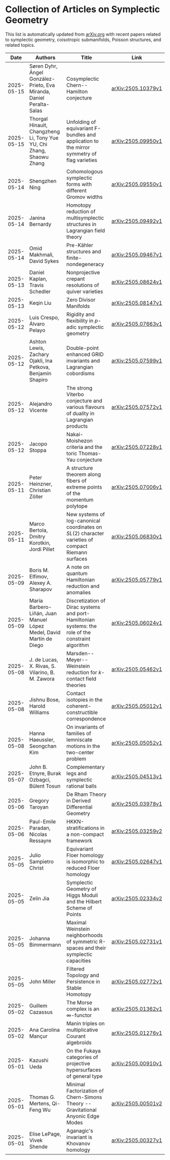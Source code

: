 # Collection of Articles on Symplectic Geometry

This list is automatically updated from [arXiv.org](https://arxiv.org) with recent papers related to symplectic geometry, coisotropic submanifolds, Poisson structures, and related topics.

| Date | Authors | Title | Link |
|------|---------|-------|------|
| 2025-05-15 | Søren Dyhr, Ángel González-Prieto, Eva Miranda, Daniel Peralta-Salas | Cosymplectic Chern--Hamilton conjecture | [arXiv:2505.10379v1](http://arxiv.org/abs/2505.10379v1) |
| 2025-05-15 | Thorgal Hinault, Changzheng Li, Tony Yue YU, Chi Zhang, Shaowu Zhang | Unfolding of equivariant F-bundles and application to the mirror symmetry of flag varieties | [arXiv:2505.09950v1](http://arxiv.org/abs/2505.09950v1) |
| 2025-05-14 | Shengzhen Ning | Cohomologous symplectic forms with different Gromov widths | [arXiv:2505.09550v1](http://arxiv.org/abs/2505.09550v1) |
| 2025-05-14 | Janina Bernardy | Homotopy reduction of multisymplectic structures in Lagrangian field theory | [arXiv:2505.09492v1](http://arxiv.org/abs/2505.09492v1) |
| 2025-05-14 | Omid Makhmali, David Sykes | Pre-Kähler structures and finite-nondegeneracy | [arXiv:2505.09467v1](http://arxiv.org/abs/2505.09467v1) |
| 2025-05-13 | Daniel Kaplan, Travis Schedler | Nonprojective crepant resolutions of quiver varieties | [arXiv:2505.08624v1](http://arxiv.org/abs/2505.08624v1) |
| 2025-05-13 | Keqin Liu | Zero Divisor Manifolds | [arXiv:2505.08147v1](http://arxiv.org/abs/2505.08147v1) |
| 2025-05-12 | Luis Crespo, Álvaro Pelayo | Rigidity and flexibility in $p$-adic symplectic geometry | [arXiv:2505.07663v1](http://arxiv.org/abs/2505.07663v1) |
| 2025-05-12 | Ashton Lewis, Zachary Ojakli, Ina Petkova, Benjamin Shapiro | Double-point enhanced GRID invariants and Lagrangian cobordisms | [arXiv:2505.07599v1](http://arxiv.org/abs/2505.07599v1) |
| 2025-05-12 | Alejandro Vicente | The strong Viterbo conjecture and various flavours of duality in Lagrangian products | [arXiv:2505.07572v1](http://arxiv.org/abs/2505.07572v1) |
| 2025-05-12 | Jacopo Stoppa | Nakai-Moishezon criteria and the toric Thomas-Yau conjecture | [arXiv:2505.07228v1](http://arxiv.org/abs/2505.07228v1) |
| 2025-05-11 | Peter Heinzner, Christian Zöller | A structure theorem along fibers of extreme points of the momentum polytope | [arXiv:2505.07006v1](http://arxiv.org/abs/2505.07006v1) |
| 2025-05-11 | Marco Bertola, Dmitry Korotkin, Jordi Pillet | New systems of log-canonical coordinates on $SL(2)$ character varieties of compact Riemann surfaces | [arXiv:2505.06830v1](http://arxiv.org/abs/2505.06830v1) |
| 2025-05-09 | Boris M. Elfimov, Alexey A. Sharapov | A note on quantum Hamiltonian reduction and anomalies | [arXiv:2505.05779v1](http://arxiv.org/abs/2505.05779v1) |
| 2025-05-09 | María Barbero-Liñán, Juan Manuel López Medel, David Martín de Diego | Discretization of Dirac systems and port-Hamiltonian systems: the role of the constraint algorithm | [arXiv:2505.06024v1](http://arxiv.org/abs/2505.06024v1) |
| 2025-05-08 | J. de Lucas, X. Rivas, S. Vilarino, B. M. Zawora | Marsden--Meyer--Weinstein reduction for $k$-contact field theories | [arXiv:2505.05462v1](http://arxiv.org/abs/2505.05462v1) |
| 2025-05-08 | Jishnu Bose, Harold Williams | Contact isotopies in the coherent-constructible correspondence | [arXiv:2505.05012v1](http://arxiv.org/abs/2505.05012v1) |
| 2025-05-08 | Hanna Haeussler, Seongchan Kim | On invariants of families of lemniscate motions in the two-center problem | [arXiv:2505.05052v1](http://arxiv.org/abs/2505.05052v1) |
| 2025-05-07 | John B. Etnyre, Burak Ozbagci, Bülent Tosun | Complementary legs and symplectic rational balls | [arXiv:2505.04513v1](http://arxiv.org/abs/2505.04513v1) |
| 2025-05-06 | Gregory Taroyan | De Rham Theory in Derived Differential Geometry | [arXiv:2505.03978v1](http://arxiv.org/abs/2505.03978v1) |
| 2025-05-06 | Paul-Emile Paradan, Nicolas Ressayre | HKKN-stratifications in a non-compact framework | [arXiv:2505.03259v2](http://arxiv.org/abs/2505.03259v2) |
| 2025-05-05 | Julio Sampietro Christ | Equivariant Floer homology is isomorphic to reduced Floer homology | [arXiv:2505.02647v1](http://arxiv.org/abs/2505.02647v1) |
| 2025-05-05 | Zelin Jia | Symplectic Geometry of Higgs Moduli and the Hilbert Scheme of Points | [arXiv:2505.02334v2](http://arxiv.org/abs/2505.02334v2) |
| 2025-05-05 | Johanna Bimmermann | Maximal Weinstein neighborhoods of symmetric R-spaces and their symplectic capacities | [arXiv:2505.02731v1](http://arxiv.org/abs/2505.02731v1) |
| 2025-05-05 | John Miller | Filtered Topology and Persistence in Stable Homotopy | [arXiv:2505.02772v1](http://arxiv.org/abs/2505.02772v1) |
| 2025-05-02 | Guillem Cazassus | The Morse complex is an $\infty$-functor | [arXiv:2505.01362v1](http://arxiv.org/abs/2505.01362v1) |
| 2025-05-02 | Ana Carolina Mançur | Manin triples on multiplicative Courant algebroids | [arXiv:2505.01276v1](http://arxiv.org/abs/2505.01276v1) |
| 2025-05-01 | Kazushi Ueda | On the Fukaya categories of projective hypersurfaces of general type | [arXiv:2505.00910v1](http://arxiv.org/abs/2505.00910v1) |
| 2025-05-01 | Thomas G. Mertens, Qi-Feng Wu | Minimal Factorization of Chern-Simons Theory -- Gravitational Anyonic Edge Modes | [arXiv:2505.00501v2](http://arxiv.org/abs/2505.00501v2) |
| 2025-05-01 | Elise LePage, Vivek Shende | Aganagic's invariant is Khovanov homology | [arXiv:2505.00327v1](http://arxiv.org/abs/2505.00327v1) |
